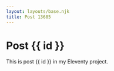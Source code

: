 ```yaml
---
layout: layouts/base.njk
title: Post 13685
---
```


# Post {{ id }}

This is post {{ id }} in my Eleventy project.
